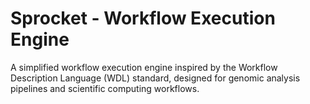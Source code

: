 # Sprocket - Workflow Execution Engine

A simplified workflow execution engine inspired by the Workflow Description Language (WDL) standard, designed for genomic analysis pipelines and scientific computing workflows.
